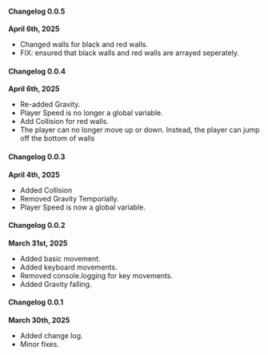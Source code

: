 #### Changelog 0.0.5
**April 6th, 2025**
* Changed walls for black and red walls.
* FIX: ensured that black walls and red walls are arrayed seperately.

#### Changelog 0.0.4
**April 6th, 2025**
* Re-added Gravity.
* Player Speed is no longer a global variable.
* Add Collision for red walls.
* The player can no longer move up or down. Instead, the player can jump off the bottom of walls


#### Changelog 0.0.3
**April 4th, 2025**
* Added Collision
* Removed Gravity Temporially.
* Player Speed is now a global variable.


#### Changelog 0.0.2
**March 31st, 2025**
* Added basic movement.
* Added keyboard movements.
* Removed console.logging for key movements.
* Added Gravity falling.



#### Changelog 0.0.1
**March 30th, 2025**
* Added change log.
* Minor fixes.